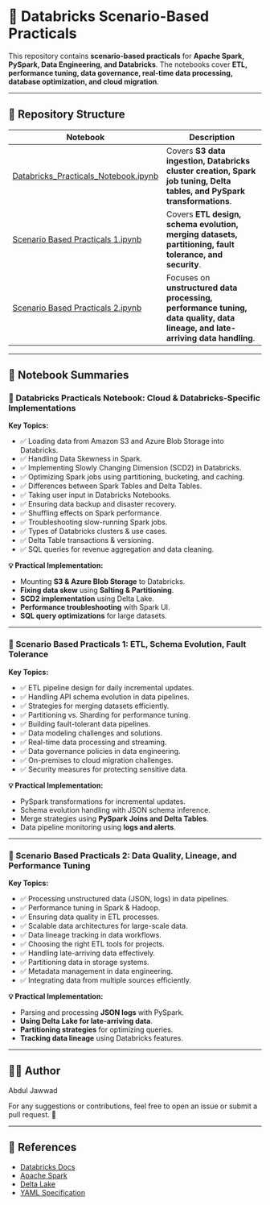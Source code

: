 # 🚀 Databricks Scenario-Based Practicals
This repository contains **scenario-based practicals** for **Apache Spark, PySpark, Data Engineering, and Databricks**. The notebooks cover **ETL, performance tuning, data governance, real-time data processing, database optimization, and cloud migration**.

---

## 📂 Repository Structure
| Notebook | Description |
|----------|------------|
| [Databricks_Practicals_Notebook.ipynb](Databricks_Practicals_Notebook.ipynb) | Covers **S3 data ingestion, Databricks cluster creation, Spark job tuning, Delta tables, and PySpark transformations**. |
| [Scenario Based Practicals 1.ipynb](Scenario%20Based%20Practicals%201.ipynb) | Covers **ETL design, schema evolution, merging datasets, partitioning, fault tolerance, and security**. |
| [Scenario Based Practicals 2.ipynb](Scenario%20Based%20Practicals%202.ipynb) | Focuses on **unstructured data processing, performance tuning, data quality, data lineage, and late-arriving data handling**. |

---

## 📖 Notebook Summaries

### 📌 Databricks Practicals Notebook: Cloud & Databricks-Specific Implementations
**Key Topics:**
- ✅ Loading data from Amazon S3 and Azure Blob Storage into Databricks.
- ✅ Handling Data Skewness in Spark.
- ✅ Implementing Slowly Changing Dimension (SCD2) in Databricks.
- ✅ Optimizing Spark jobs using partitioning, bucketing, and caching.
- ✅ Differences between Spark Tables and Delta Tables.
- ✅ Taking user input in Databricks Notebooks.
- ✅ Ensuring data backup and disaster recovery.
- ✅ Shuffling effects on Spark performance.
- ✅ Troubleshooting slow-running Spark jobs.
- ✅ Types of Databricks clusters & use cases.
- ✅ Delta Table transactions & versioning.
- ✅ SQL queries for revenue aggregation and data cleaning.

**💡 Practical Implementation:**  
- Mounting **S3 & Azure Blob Storage** to Databricks.  
- **Fixing data skew** using **Salting & Partitioning**.  
- **SCD2 implementation** using Delta Lake.  
- **Performance troubleshooting** with Spark UI.  
- **SQL query optimizations** for large datasets.  

---

### 📌 Scenario Based Practicals 1: ETL, Schema Evolution, Fault Tolerance
**Key Topics:**
- ✅ ETL pipeline design for daily incremental updates.
- ✅ Handling API schema evolution in data pipelines.
- ✅ Strategies for merging datasets efficiently.
- ✅ Partitioning vs. Sharding for performance tuning.
- ✅ Building fault-tolerant data pipelines.
- ✅ Data modeling challenges and solutions.
- ✅ Real-time data processing and streaming.
- ✅ Data governance policies in data engineering.
- ✅ On-premises to cloud migration challenges.
- ✅ Security measures for protecting sensitive data.

**💡 Practical Implementation:**  
- PySpark transformations for incremental updates.  
- Schema evolution handling with JSON schema inference.  
- Merge strategies using **PySpark Joins and Delta Tables**.  
- Data pipeline monitoring using **logs and alerts**.  

---

### 📌 Scenario Based Practicals 2: Data Quality, Lineage, and Performance Tuning
**Key Topics:**
- ✅ Processing unstructured data (JSON, logs) in data pipelines.
- ✅ Performance tuning in Spark & Hadoop.
- ✅ Ensuring data quality in ETL processes.
- ✅ Scalable data architectures for large-scale data.
- ✅ Data lineage tracking in data workflows.
- ✅ Choosing the right ETL tools for projects.
- ✅ Handling late-arriving data effectively.
- ✅ Partitioning data in storage systems.
- ✅ Metadata management in data engineering.
- ✅ Integrating data from multiple sources efficiently.

**💡 Practical Implementation:**  
- Parsing and processing **JSON logs** with PySpark.  
- **Using Delta Lake for late-arriving data**.  
- **Partitioning strategies** for optimizing queries.  
- **Tracking data lineage** using Databricks features.  

---

## 👨‍💻 Author
Abdul Jawwad

For any suggestions or contributions, feel free to open an issue or submit a pull request. 🚀

---

## 📖 References
- [Databricks Docs](https://docs.databricks.com/)
- [Apache Spark](https://spark.apache.org/docs/latest/)
- [Delta Lake](https://docs.delta.io/latest/)
- [YAML Specification](https://yaml.org/spec/)
